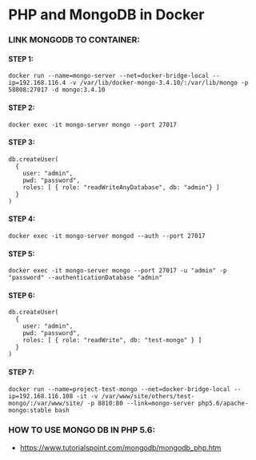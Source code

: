 # PHP and MongoDB in Docker

### LINK MONGODB TO CONTAINER:

#### STEP 1:
```
docker run --name=mongo-server --net=docker-bridge-local --ip=192.168.116.4 -v /var/lib/docker-mongo-3.4.10/:/var/lib/mongo -p 58808:27017 -d mongo:3.4.10
```

#### STEP 2:
```
docker exec -it mongo-server mongo --port 27017
```

#### STEP 3:
```
db.createUser(
  {
    user: "admin",
    pwd: "password",
    roles: [ { role: "readWriteAnyDatabase", db: "admin"} ]
  }
)
```

#### STEP 4:
```
docker exec -it mongo-server mongod --auth --port 27017
```

#### STEP 5:
```
docker exec -it mongo-server mongo --port 27017 -u "admin" -p "password" --authenticationDatabase "admin"
```

#### STEP 6:
```
db.createUser(
  {
    user: "admin",
    pwd: "password",
    roles: [ { role: "readWrite", db: "test-mongo" } ]
  }
)
```

#### STEP 7:
```
docker run --name=project-test-mongo --net=docker-bridge-local --ip=192.168.116.108 -it -v /var/www/site/others/test-mongo/:/var/www/site/ -p 8810:80 --link=mongo-server php5.6/apache-mongo:stable bash
```

### HOW TO USE MONGO DB IN PHP 5.6:
* https://www.tutorialspoint.com/mongodb/mongodb_php.htm